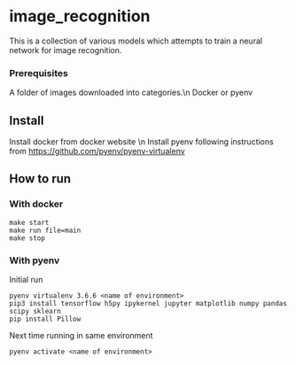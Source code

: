 # image_recognition
This is a collection of various models which attempts to train a neural network for image recognition.

### Prerequisites
A folder of images downloaded into categories.\n
Docker or pyenv

## Install
Install docker from docker website \n
Install pyenv following instructions from https://github.com/pyenv/pyenv-virtualenv

## How to run

### With docker
```
make start
make run file=main
make stop
```

### With pyenv
Initial run
```
pyenv virtualenv 3.6.6 <name of environment>
pip3 install tensorflow h5py ipykernel jupyter matplotlib numpy pandas scipy sklearn
pip install Pillow
```
Next time running in same environment 
```
pyenv activate <name of environment>
```
